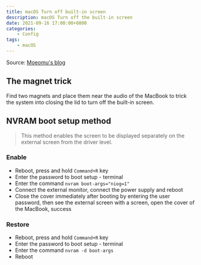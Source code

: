 ```yaml
---
title: macOS Turn off built-in screen
description: macOS Turn off the built-in screen
date: 2021-09-16 17:00:00+0800
categories:
    - Config
tags:
    - macOS
---
```


Source: [Moeomu's blog](/posts/macos-turn-off-built-in-screen/)

## The magnet trick

Find two magnets and place them near the audio of the MacBook to trick the system into closing the lid to turn off the built-in screen.

## NVRAM boot setup method

> This method enables the screen to be displayed separately on the external screen from the driver level.

### Enable

- Reboot, press and hold `Command+R` key
- Enter the password to boot setup - terminal
- Enter the command `nvram boot-args="niog=1"`
- Connect the external monitor, connect the power supply and reboot
- Close the cover immediately after booting by entering the user password, then see the external screen with a screen, open the cover of the MacBook, success

### Restore

- Reboot, press and hold `Command+R` key
- Enter the password to boot setup - terminal
- Enter the command `nvram -d boot-args`
- Reboot
